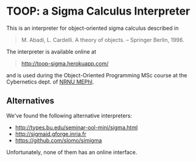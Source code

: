 # TOOP: a Sigma Calculus Interpreter

This is an interpreter for object-oriented sigma calculus described in

> M. Abadi, L. Cardelli. A theory of objects. – Springer Berlin, 1996. 

The interpreter is available online at

> http://toop-sigma.herokuapp.com/

and is used during the Object-Oriented Programming MSc course
at the Cybernetics dept. of
[NRNU MEPhI](https://eng.mephi.ru/).

## Alternatives

We've found the following alternative interpreters:

*	http://types.bu.edu/seminar-ool-mini/sigma.html
*	http://sigmaid.gforge.inria.fr
* https://github.com/slomo/simigma

Unfortunately, none of them has an online interface.
